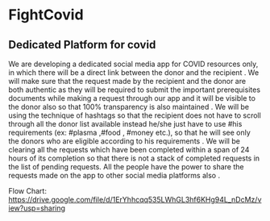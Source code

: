 # FightCovid
## Dedicated Platform for covid

We are developing a dedicated social media app for COVID resources only, in which there will be a direct link between the donor and the recipient . We will make sure that the request made by the recipient and the donor are both authentic as they will be required to submit the important prerequisites documents while making a request through our app and it will be visible to the donor also so that 100% transparency is also maintained . We will be using the technique of hashtags so that the recipient does not have to scroll through all the donor list available instead he/she just have to use #his requirements (ex: #plasma ,#food , #money etc.), so that he will see only the donors who are eligible according to his requirements . We will be clearing all the requests which have been completed within a span of 24 hours of  its completion so that there is not a stack of  completed requests in the list of pending requests. All the people  have the power to share the requests made on the app to other social media platforms also .

Flow Chart: https://drive.google.com/file/d/1ErYhhcqq535LWhGL3hf6KHg94L_nDcMz/view?usp=sharing


 
